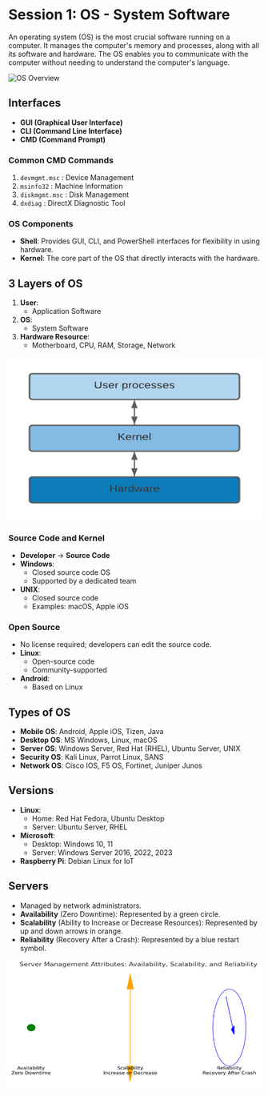 # Session 1: OS - System Software

An operating system (OS) is the most crucial software running on a computer. It manages the computer's memory and processes, along with all its software and hardware. The OS enables you to communicate with the computer without needing to understand the computer's language.

![OS Overview](https://indiafreenotes.com/wp-content/uploads/2020/03/topic-1.jpg)

## Interfaces

- **GUI (Graphical User Interface)**
- **CLI (Command Line Interface)**
- **CMD (Command Prompt)**

### Common CMD Commands

1. `devmgmt.msc` : Device Management
2. `msinfo32` : Machine Information
3. `diskmgmt.msc` : Disk Management
4. `dxdiag` : DirectX Diagnostic Tool

### OS Components

- **Shell**: Provides GUI, CLI, and PowerShell interfaces for flexibility in using hardware.
- **Kernel**: The core part of the OS that directly interacts with the hardware.

## 3 Layers of OS

1. **User**:
   - Application Software
2. **OS**:
   - System Software
3. **Hardware Resource**:
   - Motherboard, CPU, RAM, Storage, Network



![OS Layers](https://raw.githubusercontent.com/karthikeya03/Drive-Ready/main/Picture2.png)



### Source Code and Kernel

- **Developer** -> **Source Code**
- **Windows**:
  - Closed source code OS
  - Supported by a dedicated team
- **UNIX**:
  - Closed source code
  - Examples: macOS, Apple iOS

### Open Source

- No license required; developers can edit the source code.
- **Linux**:
  - Open-source code
  - Community-supported
- **Android**:
  - Based on Linux

## Types of OS

- **Mobile OS**: Android, Apple iOS, Tizen, Java
- **Desktop OS**: MS Windows, Linux, macOS
- **Server OS**: Windows Server, Red Hat (RHEL), Ubuntu Server, UNIX
- **Security OS**: Kali Linux, Parrot Linux, SANS
- **Network OS**: Cisco IOS, F5 OS, Fortinet, Juniper Junos

## Versions

- **Linux**:
  - Home: Red Hat Fedora, Ubuntu Desktop
  - Server: Ubuntu Server, RHEL
- **Microsoft**:
  - Desktop: Windows 10, 11
  - Server: Windows Server 2016, 2022, 2023
- **Raspberry Pi**: Debian Linux for IoT

## Servers

- Managed by network administrators.
- **Availability** (Zero Downtime): Represented by a green circle.
- **Scalability** (Ability to Increase or Decrease Resources): Represented by up and down arrows in orange.
- **Reliability** (Recovery After a Crash): Represented by a blue restart symbol.

![OS Layers](https://raw.githubusercontent.com/karthikeya03/Drive-Ready/main/image.png)
